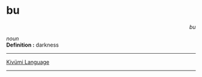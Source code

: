 
# bu

<div align="right"><i>bu</i></div>

*noun*  
**Definition :** darkness  

---

[Kivümi Language](../README.md)

---
